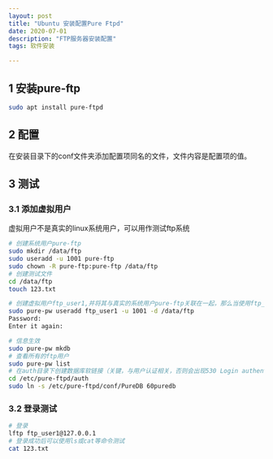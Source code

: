 ```yaml
---
layout: post
title: "Ubuntu 安装配置Pure Ftpd"
date: 2020-07-01
description: "FTP服务器安装配置"
tags: 软件安装

---  
```


## 1 安装pure-ftp

```bash
sudo apt install pure-ftpd
```

## 2 配置

在安装目录下的conf文件夹添加配置项同名的文件，文件内容是配置项的值。

## 3 测试

### 3.1 添加虚拟用户

虚拟用户不是真实的linux系统用户，可以用作测试ftp系统

```bash
# 创建系统用户pure-ftp
sudo mkdir /data/ftp
sudo useradd -u 1001 pure-ftp
sudo chown -R pure-ftp:pure-ftp /data/ftp
# 创建测试文件
cd /data/ftp
touch 123.txt

# 创建虚拟用户ftp_user1,并将其与真实的系统用户pure-ftp关联在一起，那么当使用ftp_user1登录ftp后，会以pure-ftp的身份来读取和下载文件。
sudo pure-pw useradd ftp_user1 -u 1001 -d /data/ftp
Password:
Enter it again:

# 信息生效
sudo pure-pw mkdb
# 查看所有的ftp用户
sudo pure-pw list
# 在auth目录下创建数据库软链接（关键，与用户认证相关，否则会出现530 Login authentication failed）
cd /etc/pure-ftpd/auth
sudo ln -s /etc/pure-ftpd/conf/PureDB 60puredb
```

### 3.2 登录测试

``` bash
# 登录
lftp ftp_user1@127.0.0.1
# 登录成功后可以使用ls或cat等命令测试
cat 123.txt
```